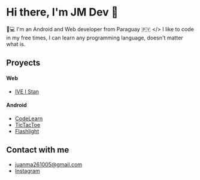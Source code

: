 # Hi there,  I'm JM Dev 👋

📱💻 I'm an Android and Web developer from Paraguay 🇵🇾 </>
I like to code in my free times, I can learn any programming language, doesn't matter what is.

## Proyects

#### Web
- [IVE I Stan](https://github.com/juanmadev5/iveistan)

#### Android
- [CodeLearn](https://github.com/juanmadev5/CodeLearn)
- [TicTacToe](https://github.com/juanmadev5/TicTacToe)
- [Flashlight](https://github.com/juanmadev5/Flashlight)

## Contact with me
- juanma261005@gmail.com
- [Instagram](https://www.instagram.com/itz_juanma.dive/)
